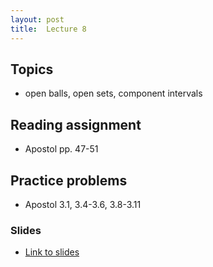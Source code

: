 ```yaml
---
layout: post
title:  Lecture 8
---
```


## Topics

* open balls, open sets, component intervals

## Reading assignment
* Apostol pp. 47-51

## Practice problems
* Apostol 3.1, 3.4-3.6, 3.8-3.11

### Slides

* [Link to slides](http://wcasper.github.io/math350fall2024/slides/lec08/lec08.pdf)


